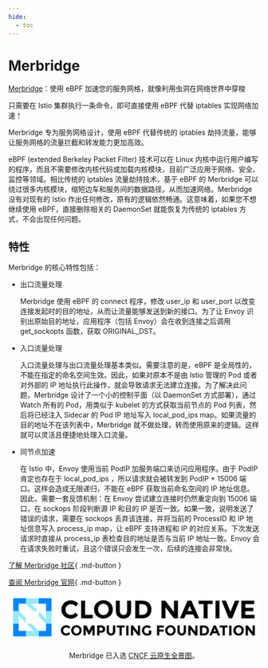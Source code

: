 ```yaml
---
hide:
  - toc
---
```


# Merbridge

[Merbridge](https://merbridge.io/)：使用 eBPF 加速您的服务网格，就像利用虫洞在网络世界中穿梭

只需要在 Istio 集群执行一条命令，即可直接使用 eBPF 代替 iptables 实现网络加速！

Merbridge 专为服务网格设计，使用 eBPF 代替传统的 iptables 劫持流量，能够让服务网格的流量拦截和转发能力更加高效。

eBPF (extended Berkeley Packet Filter) 技术可以在 Linux 内核中运行用户编写的程序，而且不需要修改内核代码或加载内核模块，目前广泛应用于网络、安全、监控等领域。相比传统的 iptables 流量劫持技术，基于 eBPF 的 Merbridge 可以绕过很多内核模块，缩短边车和服务间的数据路径，从而加速网络。Merbridge 没有对现有的 Istio 作出任何修改，原有的逻辑依然畅通。这意味着，如果您不想继续使用 eBPF，直接删除相关的 DaemonSet 就能恢复为传统的 iptables 方式，不会出现任何问题。

## 特性

Merbridge 的核心特性包括：

- 出口流量处理

    Merbridge 使用 eBPF 的 connect 程序，修改 user_ip 和 user_port 以改变连接发起时的目的地址，从而让流量能够发送到新的接口。为了让 Envoy 识别出原始目的地址，应用程序（包括 Envoy）会在收到连接之后调用 get_sockopts 函数，获取 ORIGINAL_DST。

- 入口流量处理

    入口流量处理与出口流量处理基本类似。需要注意的是，eBPF 是全局性的，不能在指定的命名空间生效。因此，如果对原本不是由 Istio 管理的 Pod 或者对外部的 IP 地址执行此操作，就会导致请求无法建立连接。为了解决此问题，Merbridge 设计了一个小的控制平面（以 DaemonSet 方式部署），通过 Watch 所有的 Pod，用类似于 kubelet 的方式获取当前节点的 Pod 列表，然后将已经注入 Sidecar 的 Pod IP 地址写入 local_pod_ips map。如果流量的目的地址不在该列表中，Merbridge 就不做处理，转而使用原来的逻辑。这样就可以灵活且便捷地处理入口流量。

- 同节点加速

    在 Istio 中，Envoy 使用当前 PodIP 加服务端口来访问应用程序。由于 PodIP 肯定也存在于 local_pod_ips ，所以请求就会被转发到 PodIP + 15006 端口。这样会造成无限递归，不能在 eBPF 获取当前命名空间的 IP 地址信息。因此，需要一套反馈机制：在 Envoy 尝试建立连接时仍然重定向到 15006 端口，在 sockops 阶段判断源 IP 和目的 IP 是否一致。如果一致，说明发送了错误的请求，需要在 sockops 丢弃该连接，并将当前的 ProcessID 和 IP 地址信息写入 process_ip map，让 eBPF 支持进程和 IP 的对应关系。下次发送请求时直接从 process_ip 表检查目的地址是否与当前 IP 地址一致。Envoy 会在请求失败时重试，且这个错误只会发生一次，后续的连接会非常快。

[了解 Merbridge 社区](https://github.com/merbridge/merbridge){ .md-button }

[查阅 Merbridge 官网](https://merbridge.io/){ .md-button }

![cncf logo](./images/cncf.png)

<p align="center">
Merbridge 已入选 <a href="https://landscape.cncf.io/?selected=merbridge">CNCF 云原生全景图</a>。
</p>
